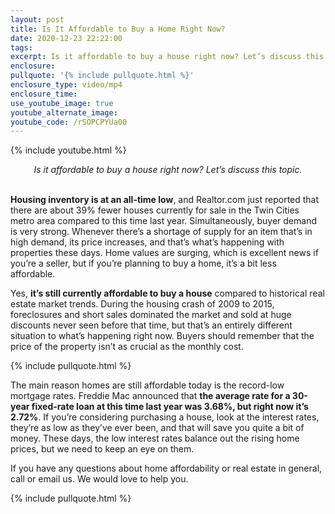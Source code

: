 ```yaml
---
layout: post
title: Is It Affordable to Buy a Home Right Now?
date: 2020-12-23 22:22:00
tags:
excerpt: Is it affordable to buy a house right now? Let’s discuss this topic.
enclosure:
pullquote: '{% include pullquote.html %}'
enclosure_type: video/mp4
enclosure_time:
use_youtube_image: true
youtube_alternate_image:
youtube_code: /rSOPCPYUa00
---
```


{% include youtube.html %}

<center><em>Is it affordable to buy a house right now? Let&rsquo;s discuss this topic.</em></center>

<center>&nbsp;</center>

**Housing inventory is at an all-time low**, and Realtor.com just reported that there are about 39% fewer houses currently for sale in the Twin Cities metro area compared to this time last year. Simultaneously, buyer demand is very strong. Whenever there’s a shortage of supply for an item that’s in high demand, its price increases, and that’s what’s happening with properties these days. Home values are surging, which is excellent news if you’re a seller, but if you’re planning to buy a home, it’s a bit less affordable.&nbsp;

Yes, **it’s still currently affordable to buy a house** compared to historical real estate market trends. During the housing crash of 2009 to 2015, foreclosures and short sales dominated the market and sold at huge discounts never seen before that time, but that’s an entirely different situation to what’s happening right now. Buyers should remember that the price of the property isn’t as crucial as the monthly cost.&nbsp;

{% include pullquote.html %}

The main reason homes are still affordable today is the record-low mortgage rates. Freddie Mac announced that **the average rate for a 30-year fixed-rate loan at this time last year was 3.68%, but right now it’s 2.72%**. If you’re considering purchasing a house, look at the interest rates, they’re as low as they’ve ever been, and that will save you quite a bit of money. These days, the low interest rates balance out the rising home prices, but we need to keep an eye on them.&nbsp;

If you have any questions about home affordability or real estate in general, call or email us. We would love to help you.

{% include pullquote.html %}
